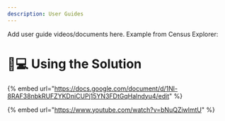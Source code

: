 ```yaml
---
description: User Guides
---
```


Add user guide videos/documents here.
Example from Census Explorer:

# 👩💻 Using the Solution

{% embed url="https://docs.google.com/document/d/1Nl-8RAF38nbkRUFZYKDniCUPj15YN3FDtGqHalndyu4/edit" %}

{% embed url="https://www.youtube.com/watch?v=bNuQZiwlmtU" %}
